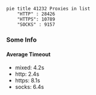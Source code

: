 
```mermaid
pie title 41232 Proxies in list
    "HTTP" : 28426
    "HTTPS": 10789
    "SOCKS" : 9157
```

### Some Info
#### Average Timeout

- mixed: 4.2s
- http: 2.4s
- https: 8.1s
- socks: 6.4s